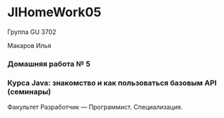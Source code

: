 # JIHomeWork05

Группа GU 3702

Макаров Илья

### Домашняя работа № 5 ###

### Курса Java: знакомство и как пользоваться базовым API (семинары) ###

Факультет
Разработчик — Программист. Специализация.
